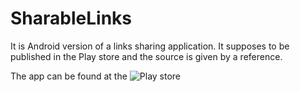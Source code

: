 # SharableLinks
It is Android version of a links sharing application. It supposes to be published in the Play store and the source is given by a reference.


The app can be found at the 
![Play store](https://play.google.com/store/apps/details?id=rogatkin.mobile.app.mylinks)
